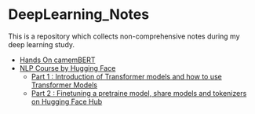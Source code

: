 # DeepLearning_Notes

This is a repository which collects non-comprehensive notes during my deep learning study.

- [Hands On camemBERT](HandsOn_camemBERT_ok.ipynb)
- [NLP Course by Hugging Face](https://huggingface.co/learn/nlp-course/en/chapter0/1?fw=pt)
	- [Part 1 : Introduction of Transformer models and how to use Transformer Models](Hugging_Face_NLP_Course_1.ipynb)
	- [Part 2 : Finetuning a pretraine model, share models and tokenizers on Hugging Face Hub](Hugging_Face_NLP_Course_2.ipynb)